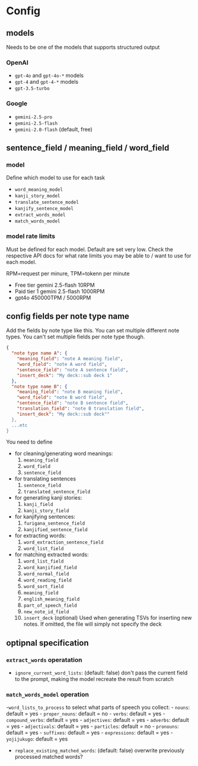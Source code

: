 # Config

## models

Needs to be one of the models that supports structured output

### OpenAI

- `gpt-4o` and `gpt-4o-*` models
- `gpt-4` and `gpt-4-*` models
- `gpt-3.5-turbo`

### Google

- `gemini-2.5-pro`
- `gemini-2.5-flash`
- `gemini-2.0-flash` (default, free)

## sentence_field / meaning_field / word_field

### model

Define which model to use for each task

- `word_meaning_model`
- `kanji_story_model`
- `translate_sentence_model`
- `kanjify_sentence_model`
- `extract_words_model`
- `match_words_model`

### model rate limits

Must be defined for each model. Default are set very low. Check the respective API docs
for what rate limits you may be able to / want to use for each model.

RPM=request per minure, TPM=tokenn per minute

- Free tier gemini 2.5-flash 10RPM
- Paid tier 1 gemini 2.5-flash 1000RPM
- gpt4o 450000TPM / 5000RPM

## config fields per note type name

Add the fields by note type like this. You can set multiple different note types. You can't set
multiple fields per note type though.

```json
{
  "note type name A": {
    "meaning_field": "note A meaning field",
    "word_field": "note A word field",
    "sentence_field": "note A sentence field",
    "insert_deck": "My deck::sub deck 1"
  },
  "note type name B": {
    "meaning_field": "note B meaning field",
    "word_field": "note B word field",
    "sentence_field": "note B sentence field",
    "translation_field": "note B translation field",
    "insert_deck": "My deck::sub deck""
  },
  ...etc
}
```

You need to define

- for cleaning/generating word meanings:
  1. `meaning_field`
  2. `word_field`
  3. `sentence_field`
- for translating sentences
  1. `sentence_field`
  2. `translated_sentence_field`
- for generating kanji stories:
  1. `kanji_field`
  2. `kanji_story_field`
- for kanjifying sentences:
  1. `furigana_sentence_field`
  2. `kanjified_sentence_field`
- for extracting words:
  1. `word_extraction_sentence_field`
  2. `word_list_field`
- for matching extracted words:
  1. `word_list_field`
  2. `word_kanjified_field`
  3. `word_normal_field`
  4. `word_reading_field`
  5. `word_sort_field`
  6. `meaning_field`
  7. `english_meaning_field`
  8. `part_of_speech_field`
  9. `new_note_id_field`
  10. `insert_deck` (optional) Used when generating TSVs for inserting new notes. If omitted, the
      file will simply not specify the deck

## optipnal specification

### `extract_words` operatation

- `ignore_current_word_lists`: (default: false) don't pass the current field to the prompt, making the model recreate the result from scratch

### `match_words_model` operation

-`word_lists_to_process` to select what parts of speech you collect:
    - `nouns`: default = yes
    - `proper_nouns`: default = no
    - `verbs`: default = yes
    - `compound_verbs`: default = yes
    - `adjectives`: default = yes
    - `adverbs`: default = yes
    - `adjectivals`: default = yes
    - `particles`: default = no
    - `pronouns`: default = yes
    - `suffixes`: default = yes
    - `expressions`: default = yes
    - `yojijukugo`: default = yes

- `replace_existing_matched_words`: (default: false) overwrite previously processed matched words?
